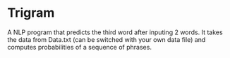 # Trigram
 
A NLP program that predicts the third word after inputing 2 words. It takes the data from Data.txt (can be switched with your own data file) and computes probabilities of a sequence of phrases.
 